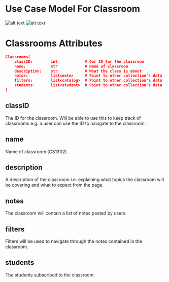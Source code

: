 # Use Case Model For Classroom
![alt text](https://i.imgur.com/jXG3BdY.png "Use Case Diagram for Classroom")
![alt text](https://i.imgur.com/ChPTK2Y.png "Class diagram for Classroom")


# Classrooms Attributes
```json
Classrooms(
    classID:        int            # Our ID for the classroom
    name:           str            # Name of classroom
    description:    str            # What the class is about
    notes:          list<note>     # Point to other collection's data
    filters:        list<catalog>  # Point to other collection's data
    students:       list<student>  # Point to other collection's data
)
```

## classID
The ID for the classroom. Will be able to use this to keep track of classrooms e.g. a user can use the ID to navigate to the classroom.

## name
Name of classroom (CS1302).

## description
A description of the classroom i.e. explaining what topics the classroom will be covering and what to expect from the page.

## notes
The classroom will contain a list of notes posted by users.

## filters
Filters will be used to navigate through the notes contained in the classroom.

## students
The students subscribed to the classroom.

